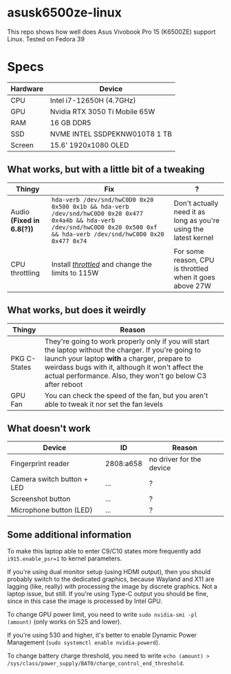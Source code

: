 # asusk6500ze-linux
This repo shows how well does Asus Vivobook Pro 15 (K6500ZE) support Linux. Tested on Fedora 39

# Specs
Hardware | Device
-------- | ------
CPU | Intel i7-12650H (4.7GHz)
GPU | Nvidia RTX 3050 Ti Mobile 65W
RAM | 16 GB DDR5
SSD | NVME INTEL SSDPEKNW010T8 1 TB
Screen | 15.6' 1920x1080 OLED

## What works, but with a little bit of a tweaking
Thingy | Fix | ?
------ | --- | ---
Audio **(Fixed in 6.8(?))**| ```hda-verb /dev/snd/hwC0D0 0x20 0x500 0x1b && hda-verb /dev/snd/hwC0D0 0x20 0x477 0x4a4b && hda-verb /dev/snd/hwC0D0 0x20 0x500 0xf && hda-verb /dev/snd/hwC0D0 0x20 0x477 0x74``` | Don't actually need it as long as you're using the latest kernel
CPU throttling | Install [*throttled*](https://github.com/erpalma/throttled) and change the limits to 115W | For some reason, CPU is throttled when it goes above 27W
## What works, but does it weirdly
Thingy | Reason
------ | ------
PKG C-States | They're going to work properly only if you will start the laptop without the charger. If you're going to launch your laptop **with** a charger, prepare to weirdass bugs with it, although it won't affect the actual performance. Also, they won't go below C3 after reboot
GPU Fan | You can check the speed of the fan, but you aren't able to tweak it nor set the fan levels
## What doesn't work
Device | ID | Reason
------ | -- | ------
Fingerprint reader | 2808:a658 | no driver for the device
Camera switch button + LED | ... | ?
Screenshot button | ... | ?
Microphone button (LED) | ... | ?
## Some additional information
To make this laptop able to enter C9/C10 states more frequently add ```i915.enable_psr=1``` to kernel parameters.

If you're using dual monitor setup (using HDMI output), then you should probably switch to the dedicated graphics, because Wayland and X11 are lagging (like, really) with processing the image by discrete graphics. Not a laptop issue, but still. If you're using Type-C output you should be fine, since in this case the image is processed by Intel GPU.

To change GPU power limit, you need to write `sudo nvidia-smi -pl (amount)` (only works on 525 and lower).

If you're using 530 and higher, it's better to enable Dynamic Power Management (`sudo systemctl enable nvidia-powerd`).

To change battery charge threshold, you need to write ```echo (amount) > /sys/class/power_supply/BAT0/charge_control_end_threshold```.
